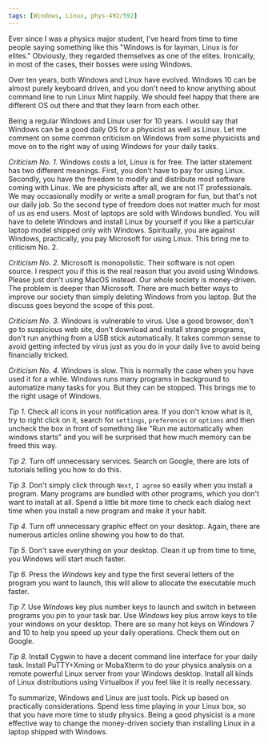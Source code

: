 ```yaml
---
tags: [Windows, Linux, phys-492/592]
---
```


Ever since I was a physics major student, I've heard from time to time people saying something like this "Windows is for layman, Linux is for elites." Obviously, they regarded themselves as one of the elites. Ironically, in most of the cases, their bosses were using Windows.

Over ten years, both Windows and Linux have evolved. Windows 10 can be almost purely keyboard driven, and you don't need to know anything about command line to run Linux Mint happily. We should feel happy that there are different OS out there and that they learn from each other.

Being a regular Windows and Linux user for 10 years. I would say that Windows can be a good daily OS for a physicist as well as Linux. Let me comment on some common criticism on Windows from some physicists and move on to the right way of using Windows for your daily tasks.

*Criticism No. 1.* Windows costs a lot, Linux is for free. The latter statement has two different meanings. First, you don't have to pay for using Linux. Secondly, you have the freedom to modify and distribute most software coming with Linux. We are physicists after all, we are not IT professionals. We may occasionally modify or write a small program for fun, but that's not our daily job. So the second type of freedom does not matter much for most of us as end users. Most of laptops are sold with Windows bundled. You will have to delete Windows and install Linux by yourself if you like a particular laptop model shipped only with Windows. Spiritually, you are against Windows, practically, you pay Microsoft for using Linux. This bring me to criticism No. 2.

*Criticism No. 2.* Microsoft is monopolistic. Their software is not open source. I respect you if this is the real reason that you avoid using Windows. Please just don't using MacOS instead. Our whole society is money-driven. The problem is deeper than Microsoft. There are much better ways to improve our society than simply deleting Windows from you laptop. But the discuss goes beyond the scope of this post.

*Criticism No. 3.* Windows is vulnerable to virus. Use a good browser, don't go to suspicious web site, don't download and install strange programs, don't run anything from a USB stick automatically. It takes common sense to avoid getting infected by virus just as you do in your daily live to avoid being financially tricked.

*Criticism No. 4.* Windows is slow. This is normally the case when you have used it for a while. Windows runs many programs in background to automatize many tasks for you. But they can be stopped. This brings me to the right usage of Windows.

*Tip 1.* Check all icons in your notification area. If you don't know what is it, try to right click on it, search for `settings`, `preferences` or `options` and then uncheck the box in front of something like "Run me automatically when windows starts" and you will be surprised that how much memory can be freed this way.

*Tip 2.* Turn off unnecessary services. Search on Google, there are lots of tutorials telling you how to do this.

*Tip 3.* Don't simply click through `Next`, `I agree` so easily when you install a program. Many programs are bundled with other programs, which you don't want to install at all. Spend a little bit more time to check each dialog next time when you install a new program and make it your habit.

*Tip 4.* Turn off unnecessary graphic effect on your desktop. Again, there are numerous articles online showing you how to do that.

*Tip 5.* Don't save everything on your desktop. Clean it up from time to time, you Windows will start much faster.

*Tip 6.* Press the *Windows* key and type the first several letters of the program you want to launch, this will allow to allocate the executable much faster.

*Tip 7.* Use *Windows* key plus number keys to launch and switch in between programs you pin to your task bar. Use *Windows* key plus arrow keys to tile your windows on your desktop. There are so many hot keys on Windows 7 and 10 to help you speed up your daily operations. Check them out on Google.

*Tip 8.* Install Cygwin to have a decent command line interface for your daily task. Install PuTTY+Xming or MobaXterm to do your physics analysis on a remote powerful Linux server from your Windows desktop. Install all kinds of Linux distributions using Virtualbox if you feel like it is really necessary.

To summarize, Windows and Linux are just tools. Pick up based on practically considerations. Spend less time playing in your Linux box, so that you have more time to study physics. Being a good physicist is a more effective way to change the money-driven society than installing Linux in a laptop shipped with Windows.
